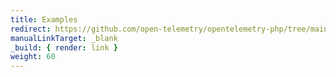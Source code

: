 ```yaml
---
title: Examples
redirect: https://github.com/open-telemetry/opentelemetry-php/tree/main/examples
manualLinkTarget: _blank
_build: { render: link }
weight: 60
---
```

